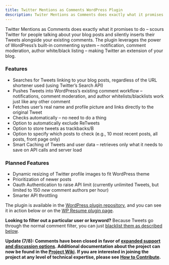 ```yaml
---
title: Twitter Mentions as Comments WordPress Plugin
description: Twiter Mentions as Comments does exactly what it promises to do -- scours Twitter for people talking about your blog posts and silently inserts their Tweets alongside your existing comments.
---
```


Twitter Mentions as Comments does exactly what it promises to do – scours Twitter for people talking about your blog posts and silently inserts their Tweets alongside your existing comments. The plugin leverages the power of WordPress’s built-in commenting system – notification, comment moderation, author white/black listing – making Twitter an extension of your blog.

### Features

* Searches for Tweets linking to your blog posts, regardless of the URL shortener used (using Twitter’s Search API)
* Pushes Tweets into WordPress’s existing comment workflow – notifications, comment moderation, and author whitelists/blacklists work just like any other comment
* Fetches user’s real name and profile picture and links directly to the original Tweet
* Checks automatically – no need to do a thing
* Option to automatically exclude ReTweets
* Option to store tweets as trackbacks/B
* Option to specify which posts to check (e.g., 10 most recent posts, all posts, front page only)
* Smart Caching of Tweets and user data – retrieves only what it needs to save on API calls and server load

### Planned Features

* Dynamic resizing of Twitter profile images to fit WordPress theme
* Prioritization of newer posts
* Oauth Authentication to raise API limit (currently unlimited Tweets, but limited to 150 *new* comment authors per hour)
* Smarter API throttling

The plugin is available in the [WordPress plugin repository](http://wordpress.org/extend/plugins/twitter-mentions-as-comments/), and you can see it in action below or on the [WP Resume plugin page](//ben.balter.com/2010/09/12/wordpress-resume-plugin/#comment-168).

**Looking to filter out a particular user or keyword?** Because Tweets go through the normal comment filter, you can just [blacklist them as described below](//ben.balter.com/2010/11/29/twitter-mentions-as-comments/#comment-246).

**Update (7/8): Comments have been closed in favor of [expanded support and discussion options](https://github.com/benbalter/Twitter-Mentions-as-Comments/wiki/Where-to-get-Support-or-Report-an-Issue). Additional documentation about the project can now be found in the [Project Wiki](https://github.com/benbalter/Twitter-Mentions-as-Comments/wiki). If you are interested in joining the project at any level of technical expertise, please see [How to Contribute](https://github.com/benbalter/Twitter-Mentions-as-Comments/wiki/How-to-Contribute).**
